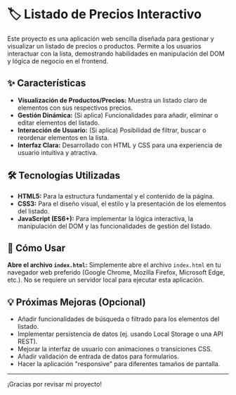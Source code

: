 # 🏷️ Listado de Precios Interactivo

Este proyecto es una aplicación web sencilla diseñada para gestionar y visualizar un listado de precios o productos. Permite a los usuarios interactuar con la lista, demostrando habilidades en manipulación del DOM y lógica de negocio en el frontend.

## ✨ Características

* **Visualización de Productos/Precios:** Muestra un listado claro de elementos con sus respectivos precios.
* **Gestión Dinámica:** (Si aplica) Funcionalidades para añadir, eliminar o editar elementos del listado.
* **Interacción de Usuario:** (Si aplica) Posibilidad de filtrar, buscar o reordenar elementos en la lista.
* **Interfaz Clara:** Desarrollado con HTML y CSS para una experiencia de usuario intuitiva y atractiva.

## 🛠️ Tecnologías Utilizadas

* **HTML5:** Para la estructura fundamental y el contenido de la página.
* **CSS3:** Para el diseño visual, el estilo y la presentación de los elementos del listado.
* **JavaScript (ES6+):** Para implementar la lógica interactiva, la manipulación del DOM y las funcionalidades de gestión del listado.

## 🚀 Cómo Usar
 **Abre el archivo `index.html`:**
    Simplemente abre el archivo `index.html` en tu navegador web preferido (Google Chrome, Mozilla Firefox, Microsoft Edge, etc.). No se requiere un servidor local para ejecutar esta aplicación.

## 💡 Próximas Mejoras (Opcional)

* Añadir funcionalidades de búsqueda o filtrado para los elementos del listado.
* Implementar persistencia de datos (ej. usando Local Storage o una API REST).
* Mejorar la interfaz de usuario con animaciones o transiciones CSS.
* Añadir validación de entrada de datos para formularios.
* Hacer la aplicación "responsive" para diferentes tamaños de pantalla.

---

¡Gracias por revisar mi proyecto!
